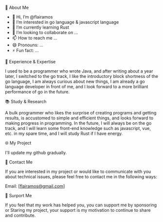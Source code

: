 🚀 About Me
- 👋 Hi, I’m @flairamos
- 👀 I’m interested in go language & javascript language
- 🌱 I’m currently learning Rust
- 💞️ I’m looking to collaborate on ...
- 📫 How to reach me ...
- 😄 Pronouns: ...
- ⚡ Fun fact: ...

<!---
flairamos/flairamos is a ✨ special ✨ repository because its `README.md` (this file) appears on your GitHub profile.
You can click the Preview link to take a look at your changes.
--->


💼 Experience & Expertise

I used to be a programmer who wrote Java, and after writing about a year later, I switched to 
the go track, I like the introductory block shortness of the go language, I am always curious 
about new things, I am already a go language developer in front of me, and I look forward to 
a more brilliant performance of go in the future.


📚 Study & Research

A bulk programmer who likes the surprise of creating programs and getting results, is accustomed 
to simple and efficient things, and looks forward to making progress in programming. In the future, 
I will always be on the go track, and I will learn some front-end knowledge such as javascript, 
vue, etc. in my spare time, and I will study Rust if I have energy.


🌐 My Project

I'll update my github gradually.


📢 Contact Me

If you are interested in my project or would like to communicate with you about technical issues, 
please feel free to contact me in the following ways:

Email: [flairamos@gmail.com]


🙏 Surport Me

If you feel that my work has helped you, you can support me by sponsoring or Staring my project, 
your support is my motivation to continue to share and contribute.

